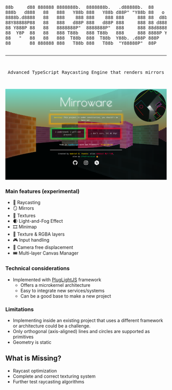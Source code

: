 <div align="center">
<pre>
88b     d88 888888 8888888b.  8888888b.   .d88888b.  88       88        d8888 8888888b.  88888888
888b   d888   88   888   Y88b 888   Y88b d88P" "Y88b 88   o   88       d88888 888   Y88b 888     
8888b.d8888   88   888    888 888    888 888     888 88  d8b  88      d88P888 888    888 888     
88Y88888P88   88   888   d88P 888   d88P 888     888 88 d888b 88     d88P 888 888   d88P 888888  
88 Y888P 88   88   8888888P"  8888888P"  888     888 88d88888b88    d88P  888 8888888P"  888     
88  Y8P  88   88   888 T88b   888 T88b   888     888 8888P Y8888   d88P   888 888 T88b   888     
88   "   88   88   888  T88b  888  T88b  Y88b. .d88P 888P   Y888  d8888888888 888  T88b  888     
88       88 888888 888   T88b 888   T88b  "Y88888P"  88P     Y88 d88P     888 888   T88b 88888888 

--------------------------------------------------------------------------------------------------------

Advanced TypeScript Raycasting Engine that renders mirrors         
</pre>
</div>

![Mirroware - a mirror simulator](https://github.com/WebAxol/Mirroware/blob/main/img/image11.png)


<h3>Main features (experimental)</h3>

- 🏹 Raycasting
- 🪞 Mirrors
- 🎁 Textures
- 🌒 Light-and-Fog Effect
- 🎞️ Minimap
- 🎨 Texture & RGBA layers
- 🎮 Input handling
- 🎥 Camera free displacement
- 🎟️ Multi-layer Canvas Manager

<h3>Technical considerations</h3>

- Implemented with <a href="https://github.com/WebAxol/PlugLightJS" >PlugLightJS</a> framework
    - Offers a microkernel architecture
    - Easy to integrate new services/systems
    - Can be a good base to make a new project
  
 <h3>Limitations</h3>

- Implementing inside an existing project that uses a different framework or architecture could be a challenge.
- Only orthogonal (axis-aligned) lines and circles are supported as primitives
- Geometry is static 
 
<h2> What is Missing? </h2>

- Raycast optimization
- Complete and correct texturing system
- Further test raycasting algorithms
